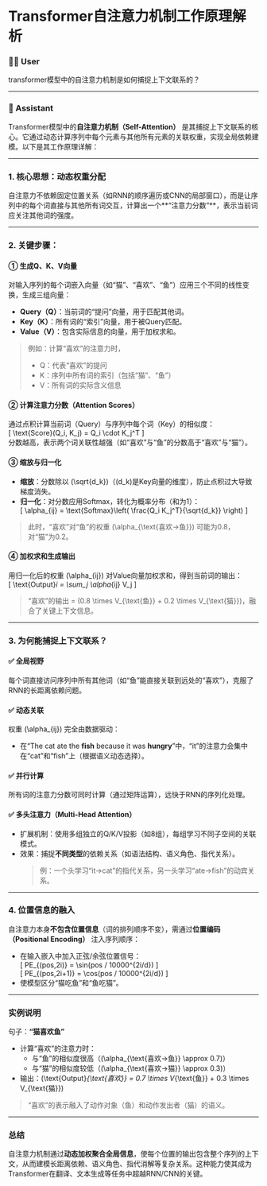 # Transformer自注意力机制工作原理解析

### 🧑‍💻 User

transformer模型中的自注意力机制是如何捕捉上下文联系的？

---

### 🤖 Assistant

Transformer模型中的**自注意力机制（Self-Attention）** 是其捕捉上下文联系的核心。它通过动态计算序列中每个元素与其他所有元素的关联权重，实现全局依赖建模。以下是其工作原理详解：

---

### **1. 核心思想：动态权重分配**
自注意力不依赖固定位置关系（如RNN的顺序遍历或CNN的局部窗口），而是让序列中的每个词直接与其他所有词交互，计算出一个**“注意力分数”**，表示当前词应关注其他词的强度。

---

### **2. 关键步骤：**

#### **① 生成Q、K、V向量**
对输入序列的每个词嵌入向量（如“猫”、“喜欢”、“鱼”）应用三个不同的线性变换，生成三组向量：
- **Query（Q）**：当前词的“提问”向量，用于匹配其他词。
- **Key（K）**：所有词的“索引”向量，用于被Query匹配。
- **Value（V）**：包含实际信息的向量，用于加权求和。

> 例如：计算“喜欢”的注意力时，  
> - Q：代表“喜欢”的提问  
> - K：序列中所有词的索引（包括“猫”、“鱼”）  
> - V：所有词的实际含义信息  

#### **② 计算注意力分数（Attention Scores）**
通过点积计算当前词（Query）与序列中每个词（Key）的相似度：  
\[ \text{Score}(Q_i, K_j) = Q_i \cdot K_j^T \]  
分数越高，表示两个词关联性越强（如“喜欢”与“鱼”的分数高于“喜欢”与“猫”）。

#### **③ 缩放与归一化**
- **缩放**：分数除以 \(\sqrt{d_k}\)（\(d_k\)是Key向量的维度），防止点积过大导致梯度消失。
- **归一化**：对分数应用Softmax，转化为概率分布（和为1）：  
\[ \alpha_{ij} = \text{Softmax}\left( \frac{Q_i K_j^T}{\sqrt{d_k}} \right) \]  
> 此时，“喜欢”对“鱼”的权重 \(\alpha_{\text{喜欢→鱼}}\) 可能为0.8，对“猫”为0.2。

#### **④ 加权求和生成输出**
用归一化后的权重 \(\alpha_{ij}\) 对Value向量加权求和，得到当前词的输出：  
\[ \text{Output}_i = \sum_j \alpha_{ij} V_j \]  
> “喜欢”的输出 = \(0.8 \times V_{\text{鱼}} + 0.2 \times V_{\text{猫}}\)，融合了关键上下文信息。

---

### **3. 为何能捕捉上下文联系？**

#### ✅ **全局视野**
每个词直接访问序列中所有其他词（如“鱼”能直接关联到远处的“喜欢”），克服了RNN的长距离依赖问题。

#### ✅ **动态关联**
权重 \(\alpha_{ij}\) 完全由数据驱动：  
- 在“The cat ate the **fish** because it was **hungry**”中，“it”的注意力会集中在“cat”和“fish”上（根据语义动态选择）。

#### ✅ **并行计算**
所有词的注意力分数可同时计算（通过矩阵运算），远快于RNN的序列化处理。

#### ✅ **多头注意力（Multi-Head Attention）**
- 扩展机制：使用多组独立的Q/K/V投影（如8组），每组学习不同子空间的关联模式。  
- 效果：捕捉**不同类型**的依赖关系（如语法结构、语义角色、指代关系）。  
  > 例：一个头学习“it→cat”的指代关系，另一头学习“ate→fish”的动宾关系。

---

### **4. 位置信息的融入**
自注意力本身**不包含位置信息**（词的排列顺序不变），需通过**位置编码（Positional Encoding）** 注入序列顺序：  
- 在输入嵌入中加入正弦/余弦位置信号：  
  \[ PE_{(pos,2i)} = \sin(pos / 10000^{2i/d}) \]  
  \[ PE_{(pos,2i+1)} = \cos(pos / 10000^{2i/d}) \]  
- 使模型区分“猫吃鱼”和“鱼吃猫”。

---

### **实例说明**
句子：**“猫喜欢鱼”**  
- 计算“喜欢”的注意力时：  
  - 与“鱼”的相似度很高（\(\alpha_{\text{喜欢→鱼}} \approx 0.7\)）  
  - 与“猫”的相似度较低（\(\alpha_{\text{喜欢→猫}} \approx 0.3\)）  
- 输出：\(\text{Output}_{\text{喜欢}} = 0.7 \times V_{\text{鱼}} + 0.3 \times V_{\text{猫}}\)  
> “喜欢”的表示融入了动作对象（鱼）和动作发出者（猫）的语义。

---

### **总结**
自注意力机制通过**动态加权聚合全局信息**，使每个位置的输出包含整个序列的上下文，从而建模长距离依赖、语义角色、指代消解等复杂关系。这种能力使其成为Transformer在翻译、文本生成等任务中超越RNN/CNN的关键。